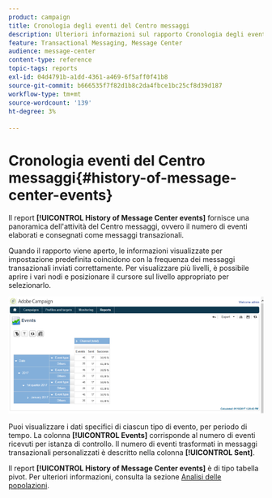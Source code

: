 ```yaml
---
product: campaign
title: Cronologia degli eventi del Centro messaggi
description: Ulteriori informazioni sul rapporto Cronologia degli eventi del Centro messaggi
feature: Transactional Messaging, Message Center
audience: message-center
content-type: reference
topic-tags: reports
exl-id: 04d4791b-a1dd-4361-a469-6f5aff0f41b8
source-git-commit: b666535f7f82d1b8c2da4fbce1bc25cf8d39d187
workflow-type: tm+mt
source-wordcount: '139'
ht-degree: 3%

---
```


# Cronologia eventi del Centro messaggi{#history-of-message-center-events}



Il report **[!UICONTROL History of Message Center events]** fornisce una panoramica dell&#39;attività del Centro messaggi, ovvero il numero di eventi elaborati e consegnati come messaggi transazionali.

Quando il rapporto viene aperto, le informazioni visualizzate per impostazione predefinita coincidono con la frequenza dei messaggi transazionali inviati correttamente. Per visualizzare più livelli, è possibile aprire i vari nodi e posizionare il cursore sul livello appropriato per selezionarlo.

![](assets/messagecenter_reporting_001.png)

Puoi visualizzare i dati specifici di ciascun tipo di evento, per periodo di tempo. La colonna **[!UICONTROL Events]** corrisponde al numero di eventi ricevuti per istanza di controllo. Il numero di eventi trasformati in messaggi transazionali personalizzati è descritto nella colonna **[!UICONTROL Sent]**.

Il report **[!UICONTROL History of Message Center events]** è di tipo tabella pivot. Per ulteriori informazioni, consulta la sezione [Analisi delle popolazioni](../../reporting/using/about-descriptive-analysis.md).
